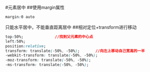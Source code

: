 #元素居中
##使用margin属性
```css
margin:0 auto
```
只能水平居中，不能垂直距离居中
##相对定位+transform进行移动
```css
top:50%;              //找到父元素的中心点
left:50%;
position:relative;
transform: translate(-50%, -50%);       //向左上移动自己宽高的一半
-webkit-transform: translate(-50%, -50%);
-moz-transform: translate(-50%, -50%);
-ms-transform: translate(-50%, -50%);
```

